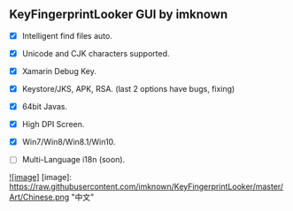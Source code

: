## KeyFingerprintLooker GUI by imknown ##


- [x] Intelligent find files auto.<br />
- [x] Unicode and CJK characters supported.<br />
- [x] Xamarin Debug Key.<br />
- [x] Keystore/JKS, APK, RSA. (last 2 options have bugs, fixing)<br />
- [x] 64bit Javas.<br />
- [x] High DPI Screen.<br />
- [x] Win7/Win8/Win8.1/Win10.<br />
- [ ] Multi-Language i18n (soon).


[![image]](https://raw.githubusercontent.com/imknown/KeyFingerprintLooker/master/Art/Chinese.png)
[image]: https://raw.githubusercontent.com/imknown/KeyFingerprintLooker/master/Art/Chinese.png "中文"
